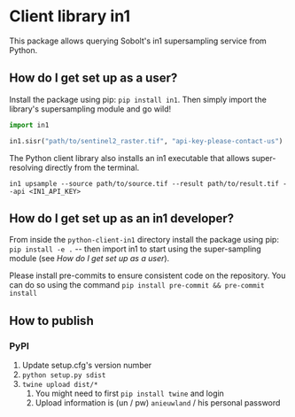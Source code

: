 # Client library in1
This package allows querying Sobolt's in1 supersampling service from Python.

## How do I get set up as a user?
Install the package using pip: `pip install in1`. Then simply import the library's supersampling module and go wild!

```python
import in1

in1.sisr("path/to/sentinel2_raster.tif", "api-key-please-contact-us")
```
The Python client library also installs an in1 executable that allows super-resolving directly from the terminal.

```shell
in1 upsample --source path/to/source.tif --result path/to/result.tif --api <IN1_API_KEY>
```

## How do I get set up as an in1 developer?
From inside the `python-client-in1` directory install the package using pip: `pip
install -e .`  -- then import in1 to start using the super-sampling module (see _How do I
get set up as a user_).

Please install pre-commits to ensure consistent code on the repository. You can do so
using the command `pip install pre-commit && pre-commit install`


## How to publish

### PyPI

1. Update setup.cfg's version number
2. `python setup.py sdist`
3. `twine upload dist/*`
    1. You might need to first `pip install twine` and login
    2. Upload information is (un / pw) `anieuwland` / his personal password
